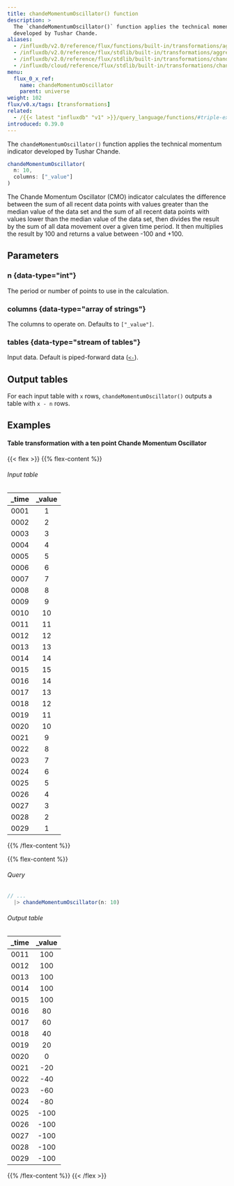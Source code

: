 ```yaml
---
title: chandeMomentumOscillator() function
description: >
  The `chandeMomentumOscillator()` function applies the technical momentum indicator
  developed by Tushar Chande.
aliases:
  - /influxdb/v2.0/reference/flux/functions/built-in/transformations/aggregates/chandemomentumoscillator/
  - /influxdb/v2.0/reference/flux/stdlib/built-in/transformations/aggregates/chandemomentumoscillator/
  - /influxdb/v2.0/reference/flux/stdlib/built-in/transformations/chandemomentumoscillator/
  - /influxdb/cloud/reference/flux/stdlib/built-in/transformations/chandemomentumoscillator/
menu:
  flux_0_x_ref:
    name: chandeMomentumOscillator
    parent: universe
weight: 102
flux/v0.x/tags: [transformations]
related:
  - /{{< latest "influxdb" "v1" >}}/query_language/functions/#triple-exponential-moving-average, InfluxQL CHANDE_MOMENTUM_OSCILLATOR()
introduced: 0.39.0
---
```


The `chandeMomentumOscillator()` function applies the technical momentum indicator
developed by Tushar Chande.

```js
chandeMomentumOscillator(
  n: 10,
  columns: ["_value"]
)
```

The Chande Momentum Oscillator (CMO) indicator calculates the difference between
the sum of all recent data points with values greater than the median value of the data set
and the sum of all recent data points with values lower than the median value of the data set,
then divides the result by the sum of all data movement over a given time period.
It then multiplies the result by 100 and returns a value between -100 and +100.

## Parameters

### n {data-type="int"}
The period or number of points to use in the calculation.

### columns {data-type="array of strings"}
The columns to operate on.
Defaults to `["_value"]`.

### tables {data-type="stream of tables"}
Input data.
Default is piped-forward data ([`<-`](/flux/v0.x/spec/expressions/#pipe-expressions)).

## Output tables
For each input table with `x` rows, `chandeMomentumOscillator()` outputs a table
with `x - n` rows.

## Examples

#### Table transformation with a ten point Chande Momentum Oscillator

{{< flex >}}
{{% flex-content %}}
###### Input table
| _time | _value |
|:-----:|:------:|
| 0001  | 1      |
| 0002  | 2      |
| 0003  | 3      |
| 0004  | 4      |
| 0005  | 5      |
| 0006  | 6      |
| 0007  | 7      |
| 0008  | 8      |
| 0009  | 9      |
| 0010  | 10     |
| 0011  | 11     |
| 0012  | 12     |
| 0013  | 13     |
| 0014  | 14     |
| 0015  | 15     |
| 0016  | 14     |
| 0017  | 13     |
| 0018  | 12     |
| 0019  | 11     |
| 0020  | 10     |
| 0021  | 9      |
| 0022  | 8      |
| 0023  | 7      |
| 0024  | 6      |
| 0025  | 5      |
| 0026  | 4      |
| 0027  | 3      |
| 0028  | 2      |
| 0029  | 1      |
{{% /flex-content %}}

{{% flex-content %}}
###### Query
```js
// ...
  |> chandeMomentumOscillator(n: 10)
```

###### Output table
| _time | _value |
|:-----:|:------:|
| 0011  | 100    |
| 0012  | 100    |
| 0013  | 100    |
| 0014  | 100    |
| 0015  | 100    |
| 0016  | 80     |
| 0017  | 60     |
| 0018  | 40     |
| 0019  | 20     |
| 0020  | 0      |
| 0021  | -20    |
| 0022  | -40    |
| 0023  | -60    |
| 0024  | -80    |
| 0025  | -100   |
| 0026  | -100   |
| 0027  | -100   |
| 0028  | -100   |
| 0029  | -100   |
{{% /flex-content %}}
{{< /flex >}}
